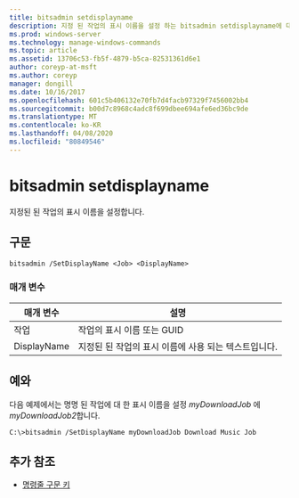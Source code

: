 ```yaml
---
title: bitsadmin setdisplayname
description: 지정 된 작업의 표시 이름을 설정 하는 bitsadmin setdisplayname에 대 한 Windows 명령 항목입니다.
ms.prod: windows-server
ms.technology: manage-windows-commands
ms.topic: article
ms.assetid: 13706c53-fb5f-4879-b5ca-82531361d6e1
author: coreyp-at-msft
ms.author: coreyp
manager: dongill
ms.date: 10/16/2017
ms.openlocfilehash: 601c5b406132e70fb7d4facb97329f7456002bb4
ms.sourcegitcommit: b00d7c8968c4adc8f699dbee694afe6ed36bc9de
ms.translationtype: MT
ms.contentlocale: ko-KR
ms.lasthandoff: 04/08/2020
ms.locfileid: "80849546"
---
```

# <a name="bitsadmin-setdisplayname"></a>bitsadmin setdisplayname

지정된 된 작업의 표시 이름을 설정합니다.

## <a name="syntax"></a>구문

```
bitsadmin /SetDisplayName <Job> <DisplayName>
```

### <a name="parameters"></a>매개 변수

|매개 변수|설명|
|---------|-----------|
|작업|작업의 표시 이름 또는 GUID|
|DisplayName|지정된 된 작업의 표시 이름에 사용 되는 텍스트입니다.|

## <a name="examples"></a><a name=BKMK_examples></a>예와

다음 예제에서는 명명 된 작업에 대 한 표시 이름을 설정 *myDownloadJob* 에 *myDownloadJob2*합니다.
```
C:\>bitsadmin /SetDisplayName myDownloadJob Download Music Job
```

## <a name="additional-references"></a>추가 참조

- [명령줄 구문 키](command-line-syntax-key.md)